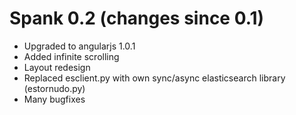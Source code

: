 Spank 0.2 (changes since 0.1)
==============================
  * Upgraded to angularjs 1.0.1
  * Added infinite scrolling
  * Layout redesign
  * Replaced esclient.py with own sync/async elasticsearch library (estornudo.py)
  * Many bugfixes
